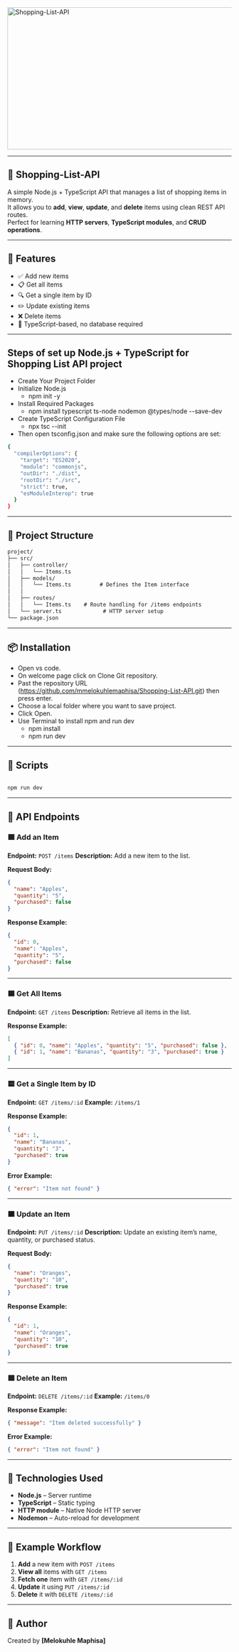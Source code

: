 <img src="https://socialify.git.ci/mmelokuhlemaphisa/Shopping-List-API/image?language=1&owner=1&name=1&stargazers=1&theme=Light" alt="Shopping-List-API" width="640" height="320" />

---
## 🧾 Shopping-List-API

A simple Node.js + TypeScript API that manages a list of shopping items in memory.  
It allows you to **add**, **view**, **update**, and **delete** items using clean REST API routes.  
Perfect for learning **HTTP servers**, **TypeScript modules**, and **CRUD operations**.

---

## 🚀 Features

- ✅ Add new items  
- 📋 Get all items  
- 🔍 Get a single item by ID  
- ✏️ Update existing items  
- ❌ Delete items  
- 🧠 TypeScript-based, no database required  

---
## Steps of  set up  Node.js + TypeScript for Shopping List API project

* Create Your Project Folder
* Initialize Node.js 
     * npm init -y
* Install Required Packages 
     * npm install typescript ts-node nodemon @types/node --save-dev
* Create TypeScript Configuration File
     * npx tsc --init
* Then open tsconfig.json and make sure the following options are set:
  
```bash
{
  "compilerOptions": {
    "target": "ES2020",
    "module": "commonjs",
    "outDir": "./dist",
    "rootDir": "./src",
    "strict": true,
    "esModuleInterop": true
  }
}

```
---

## 🧩 Project Structure

```md
project/
├── src/
│   ├── controller/
│   │   └── Items.ts        
│   ├── models/
│   │   └── Items.ts         # Defines the Item interface
│   │     
│   ├── routes/
│   │   └── Items.ts    # Route handling for /items endpoints
│   └── server.ts             # HTTP server setup
└── package.json

````

---

## 📦 Installation

* Open vs code.
* On welcome page click on Clone Git repository.
* Past the repository URL (https://github.com/mmelokuhlemaphisa/Shopping-List-API.git) then press enter.
* Choose a local folder where you want to save project.
* Click Open.
* Use Terminal to install npm and run dev
   * npm install
   * npm run dev


---

## 🧠 Scripts

```bash

npm run dev

```

---

## 🧪 API Endpoints

### 🟩 Add an Item

**Endpoint:** `POST /items`
**Description:** Add a new item to the list.

**Request Body:**

```json
{
  "name": "Apples",
  "quantity": "5",
  "purchased": false
}
```

**Response Example:**

```json
{
  "id": 0,
  "name": "Apples",
  "quantity": "5",
  "purchased": false
}
```

---

### 🟦 Get All Items

**Endpoint:** `GET /items`
**Description:** Retrieve all items in the list.

**Response Example:**

```json
[
  { "id": 0, "name": "Apples", "quantity": "5", "purchased": false },
  { "id": 1, "name": "Bananas", "quantity": "3", "purchased": true }
]
```

---

### 🟨 Get a Single Item by ID

**Endpoint:** `GET /items/:id`
**Example:** `/items/1`

**Response Example:**

```json
{
  "id": 1,
  "name": "Bananas",
  "quantity": "3",
  "purchased": true
}
```

**Error Example:**

```json
{ "error": "Item not found" }
```

---

### 🟧 Update an Item

**Endpoint:** `PUT /items/:id`
**Description:** Update an existing item’s name, quantity, or purchased status.

**Request Body:**

```json
{
  "name": "Oranges",
  "quantity": "10",
  "purchased": true
}
```

**Response Example:**

```json
{
  "id": 1,
  "name": "Oranges",
  "quantity": "10",
  "purchased": true
}
```

---

### 🟥 Delete an Item

**Endpoint:** `DELETE /items/:id`
**Example:** `/items/0`

**Response Example:**

```json
{ "message": "Item deleted successfully" }
```

**Error Example:**

```json
{ "error": "Item not found" }
```

---

## 🧰 Technologies Used

* **Node.js** – Server runtime
* **TypeScript** – Static typing
* **HTTP module** – Native Node HTTP server
* **Nodemon** – Auto-reload for development

---

## 🧠 Example Workflow

1. **Add** a new item with `POST /items`
2. **View all** items with `GET /items`
3. **Fetch one** item with `GET /items/:id`
4. **Update** it using `PUT /items/:id`
5. **Delete** it with `DELETE /items/:id`

---


## 💬 Author

Created by **[Melokuhle Maphisa]**



